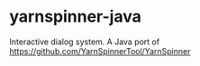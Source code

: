 # yarnspinner-java
Interactive dialog system. A Java port of https://github.com/YarnSpinnerTool/YarnSpinner 
